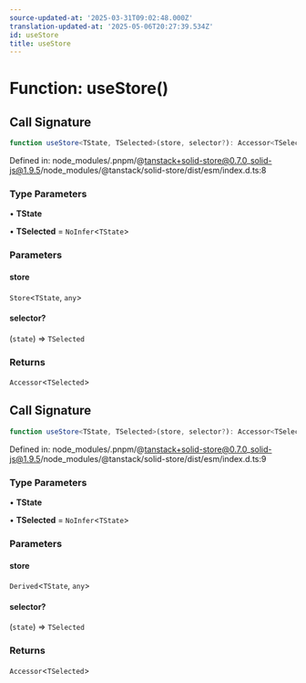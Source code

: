 ```yaml
---
source-updated-at: '2025-03-31T09:02:48.000Z'
translation-updated-at: '2025-05-06T20:27:39.534Z'
id: useStore
title: useStore
---
```


<!-- DO NOT EDIT: this page is autogenerated from the type comments -->

# Function: useStore()

## Call Signature

```ts
function useStore<TState, TSelected>(store, selector?): Accessor<TSelected>
```

Defined in: node\_modules/.pnpm/@tanstack+solid-store@0.7.0\_solid-js@1.9.5/node\_modules/@tanstack/solid-store/dist/esm/index.d.ts:8

### Type Parameters

• **TState**

• **TSelected** = `NoInfer`\<`TState`\>

### Parameters

#### store

`Store`\<`TState`, `any`\>

#### selector?

(`state`) => `TSelected`

### Returns

`Accessor`\<`TSelected`\>

## Call Signature

```ts
function useStore<TState, TSelected>(store, selector?): Accessor<TSelected>
```

Defined in: node\_modules/.pnpm/@tanstack+solid-store@0.7.0\_solid-js@1.9.5/node\_modules/@tanstack/solid-store/dist/esm/index.d.ts:9

### Type Parameters

• **TState**

• **TSelected** = `NoInfer`\<`TState`\>

### Parameters

#### store

`Derived`\<`TState`, `any`\>

#### selector?

(`state`) => `TSelected`

### Returns

`Accessor`\<`TSelected`\>
